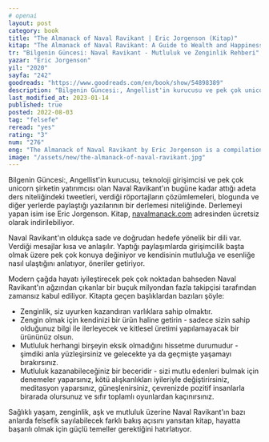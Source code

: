 ```yaml
---
# openai
layout: post
category: book
title: "The Almanack of Naval Ravikant | Eric Jorgenson (Kitap)"
kitap: "The Almanack of Naval Ravikant: A Guide to Wealth and Happiness"
tr: "Bilgenin Güncesi: Naval Ravikant - Mutluluk ve Zenginlik Rehberi"
yazar: "Eric Jorgenson"
yil: "2020"
sayfa: "242"
goodreads: "https://www.goodreads.com/en/book/show/54898389"
description: "Bilgenin Güncesi:, Angellist'in kurucusu ve pek çok unicorn şirketin yatırımcısı olan Naval Ravikant'ın bugüne kadar attığı adeta ders niteliğindeki tweetleri, verdiği röportajların çözümlemeleri, blogunda ve diğer yerlerde paylaştığı yazılarının bir derlemesi niteliğinde."
last_modified_at: 2023-01-14
published: true
posted: 2022-08-03
tag: "felsefe"
reread: "yes"
rating: "3"
num: "276"
eng: "The Almanack of Naval Ravikant by Eric Jorgenson is a compilation of the wisdom and insights of entrepreneur Naval Ravikant, providing practical guidance on wealth creation, personal development, and finding fulfillment in life."
image: "/assets/new/the-almanack-of-naval-ravikant.jpg"
---
```


Bilgenin Güncesi:, Angellist'in kurucusu, teknoloji girişimcisi ve pek çok unicorn şirketin yatırımcısı olan Naval Ravikant'ın bugüne kadar attığı adeta ders niteliğindeki tweetleri, verdiği röportajların çözümlemeleri, blogunda ve diğer yerlerde paylaştığı yazılarının bir derlemesi niteliğinde. Derlemeyi yapan isim ise Eric Jorgenson. Kitap, <span class="link1">[navalmanack.com](https://www.navalmanack.com)</span> adresinden ücretsiz olarak indirilebiliyor.

Naval Ravikant'ın oldukça sade ve doğrudan hedefe yönelik bir dili var. Verdiği mesajlar kısa ve anlaşılır. Yaptığı paylaşımlarda girişimcilik başta olmak üzere pek çok konuya değiniyor ve kendisinin mutluluğa ve esenliğe nasıl ulaştığını anlatıyor, öneriler getiriyor.

Modern çağda hayatı iyileştirecek pek çok noktadan bahseden Naval Ravikant'ın ağzından çıkanlar bir buçuk milyondan fazla takipçisi tarafından zamansız kabul ediliyor. Kitapta geçen başlıklardan bazıları şöyle:

- Zenginlik, siz uyurken kazandıran varlıklara sahip olmaktır.
- Zengin olmak için kendinizi bir ürün haline getirin - sadece sizin sahip olduğunuz bilgi ile ilerleyecek ve kitlesel üretimi yapılamayacak bir ürününüz olsun.
- Mutluluk herhangi birşeyin eksik olmadığını hissetme durumudur - şimdiki anla yüzleşirsiniz ve gelecekte ya da geçmişte yaşamayı bırakırsınız.
- Mutluluk kazanabileceğiniz bir beceridir - sizi mutlu edenleri bulmak için denemeler yaparsınız, kötü alışkanlıkları iyileriyle değiştirirsiniz, meditasyon yaparsınız, güneşlenirsiniz, çevrenizde pozitif insanlarla birarada olursunuz ve sıfır toplamlı oyunlardan kaçınırsınız.

Sağlıklı yaşam, zenginlik, aşk ve mutluluk üzerine Naval Ravikant'ın bazı anlarda felsefik sayılabilecek farklı bakış açısını yansıtan kitap, hayatta başarılı olmak için güçlü temeller gerektiğini hatırlatıyor.
